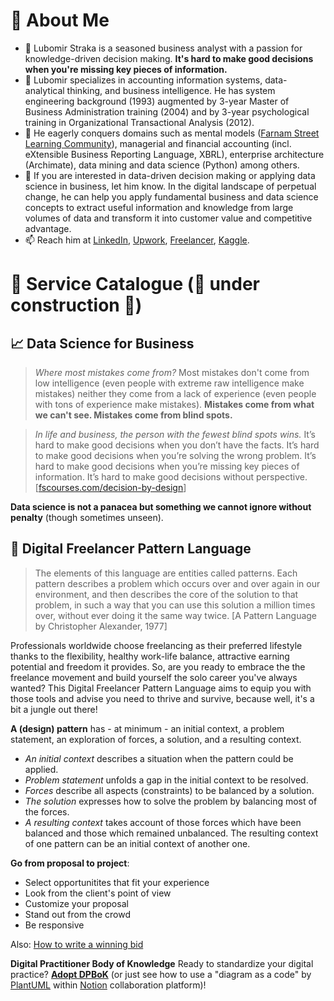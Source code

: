 # 🧭 About Me
- 👋 Lubomir Straka is a seasoned business analyst with a passion for knowledge-driven decision making. **It's hard to make good decisions when you're missing key pieces of information.**
- 👀 Lubomir specializes in accounting information systems, data-analytical thinking, and business intelligence. He has system engineering background (1993) augmented 
by 3-year Master of Business Administration training (2004) and by 3-year psychological training in Organizational Transactional Analysis (2012).
- 🌱 He eagerly conquers domains such as mental models ([Farnam Street Learning Community](https://lc.fs.blog/)), managerial and financial accounting
(incl. eXtensible Business Reporting Language, XBRL), enterprise architecture (Archimate), data mining and data science (Python) among others.
- 💞️ If you are interested in data-driven decision making or applying data science in business, let him know.  In the digital landscape of perpetual change, he can help you apply fundamental business and data science concepts to extract useful information and knowledge from large volumes of data and transform it into customer value and competitive advantage.
- 📫 Reach him at [LinkedIn](https://www.linkedin.com/in/lubomir-straka/), 
[Upwork](https://www.upwork.com/freelancers/~01ebfcb469ff1ca3d6?viewMode=1), 
[Freelancer](https://www.freelancer.com/u/straka),
[Kaggle](https://www.kaggle.com/lubomrstraka).

<!---
[Twitter](https://twitter.com/LubomirStraka),
[Facebook](https://www.facebook.com/lubomir.straka.7).
--->

# 🎨 Service Catalogue (🚧 under construction 🚧)
## 📈 Data Science for Business
> *Where most mistakes come from?* Most mistakes don't come from low intelligence (even people with extreme raw intelligence make mistakes) neither they come from a lack of experience (even people with tons of experience make mistakes). **Mistakes come from what we can't see. Mistakes come from blind spots.** 

> *In life and business, the person with the fewest blind spots wins.* It’s hard to make good decisions when you don’t have the facts. It’s hard to make good decisions when you’re solving the wrong problem. It’s hard to make good decisions when you’re missing key pieces of information. It’s hard to make good decisions without perspective. [[fscourses.com/decision-by-design](https://fscourses.com/p/decision-by-design)]

**Data science is not a panacea but something we cannot ignore without penalty** (though sometimes unseen).

## 🦸 Digital Freelancer Pattern Language
> The elements of this language are entities called patterns. Each pattern describes a problem which occurs over and over again in our environment, and then describes the core of the solution to that problem, in such a way that you can use this solution a million times over, without ever doing it the same way twice. [A Pattern Language by Christopher Alexander, 1977]

Professionals worldwide choose freelancing as their preferred lifestyle thanks to the flexibility, healthy work-life balance, attractive earning potential
and freedom it provides. So, are you ready to embrace the the freelance movement and build yourself the solo career you've always wanted? This Digital Freelancer Pattern
Language aims to equip you with those tools and advise you need to thrive and survive, because well, it's a bit a jungle out there!

**A (design) pattern** has - at minimum - an initial context, a problem statement, an exploration of forces, a solution, and a resulting context.
+ *An initial context* describes a situation when the pattern could be applied.
+ *Problem statement* unfolds a gap in the initial context to be resolved.
+ *Forces* describe all aspects (constraints) to be balanced by a solution.
+ *The solution* expresses how to solve the problem by balancing most of the forces.
+ *A resulting context* takes account of those forces which have been balanced and those which remained unbalanced. The resulting context of one pattern can be an initial context of another one.

**Go from proposal to project**:
+ Select opportunitites that fit your experience
+ Look from the client's point of view
+ Customize your proposal
+ Stand out from the crowd
+ Be responsive

Also: [How to write a winning bid](https://www.freelancer.com/articles/freelancer-insights/writing-a-winning-bid)

**Digital Practitioner Body of Knowledge**
Ready to standardize your digital practice? **[Adopt DPBoK](https://zentao.notion.site/Adopt-DPBoK-9d546b87161c4af3ad56061c2a135e7c)**
(or just see how to use a "diagram as a code" by [PlantUML](https://plantuml.com/) within [Notion](https://en.wikipedia.org/wiki/Notion_(productivity_software)) collaboration platform)!

<!---
lustraka/lustraka is a ✨ special ✨ repository because its `README.md` (this file) appears on your GitHub profile.
You can click the Preview link to take a look at your changes.
--->
